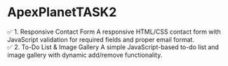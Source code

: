 # ApexPlanetTASK2
✅ 1. Responsive Contact Form A responsive HTML/CSS contact form with JavaScript validation for required fields and proper email format.  
✅ 2. To-Do List &amp; Image Gallery A simple JavaScript-based to-do list and image gallery with dynamic add/remove functionality.
